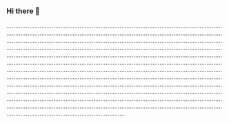 ### Hi there 👋

....................................................................................................................................................................................................................................................................................................................................................................................................................................................................................................................................................................................................................................................................................................................................................................................................................................................................................................................................................................................................................................................................................................................................................................................................................................................................................................................................................................................................................................................................................................................................................................................................................